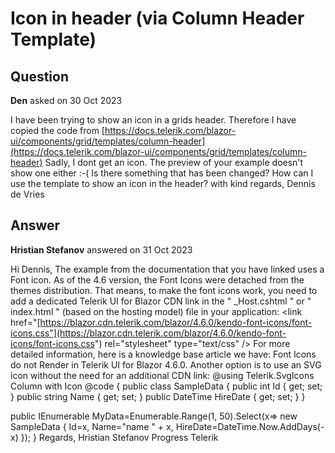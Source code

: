 # Icon in header (via Column Header Template)

## Question

**Den** asked on 30 Oct 2023

I have been trying to show an icon in a grids header. Therefore I have copied the code from [https://docs.telerik.com/blazor-ui/components/grid/templates/column-header](https://docs.telerik.com/blazor-ui/components/grid/templates/column-header) Sadly, I dont get an icon. The preview of your example doesn't show one either :-( Is there something that has been changed? How can I use the template to show an icon in the header? with kind regards, Dennis de Vries

## Answer

**Hristian Stefanov** answered on 31 Oct 2023

Hi Dennis, The example from the documentation that you have linked uses a Font icon. As of the 4.6 version, the Font Icons were detached from the themes distribution. That means, to make the font icons work, you need to add a dedicated Telerik UI for Blazor CDN link in the " _Host.cshtml " or " index.html " (based on the hosting model) file in your application: <link href="[https://blazor.cdn.telerik.com/blazor/4.6.0/kendo-font-icons/font-icons.css"](https://blazor.cdn.telerik.com/blazor/4.6.0/kendo-font-icons/font-icons.css") rel="stylesheet" type="text/css" /> For more detailed information, here is a knowledge base article we have: Font Icons do not Render in Telerik UI for Blazor 4.6.0. Another option is to use an SVG icon without the need for an additional CDN link: @using Telerik.SvgIcons <TelerikGrid Data="@MyData" Height="300px" Pageable="true" Sortable="true" FilterMode="@GridFilterMode.FilterMenu"> <GridColumns> <GridColumn Field="@(nameof(SampleData.Id))" Title="This title will not be rendered" /> <GridColumn Field="@(nameof(SampleData.Name))" /> <GridColumn Field="HireDate" Width="350px" /> <GridColumn> <HeaderTemplate> <span> <TelerikSvgIcon Icon="@SvgIcon.TableBody" /> Column with Icon </span> </HeaderTemplate> </GridColumn> </GridColumns> </TelerikGrid> @code {
public class SampleData
{
public int Id { get; set; }
public string Name { get; set; }
public DateTime HireDate { get; set; }
}

public IEnumerable <SampleData> MyData=Enumerable.Range(1, 50).Select(x=> new SampleData
{
Id=x,
Name="name " + x,
HireDate=DateTime.Now.AddDays(-x)
});
} Regards, Hristian Stefanov Progress Telerik
